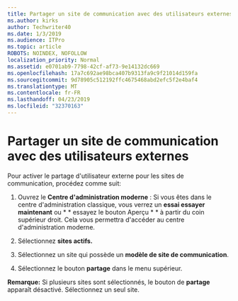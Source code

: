 ```yaml
---
title: Partager un site de communication avec des utilisateurs externes
ms.author: kirks
author: Techwriter40
ms.date: 1/3/2019
ms.audience: ITPro
ms.topic: article
ROBOTS: NOINDEX, NOFOLLOW
localization_priority: Normal
ms.assetid: e0701ab9-7798-42cf-af73-9e14132dc669
ms.openlocfilehash: 17a7c692ae98bca407b9313fa9c9f21014d159fa
ms.sourcegitcommit: 9d78905c512192ffc4675468abd2efc5f2e4baf4
ms.translationtype: MT
ms.contentlocale: fr-FR
ms.lasthandoff: 04/23/2019
ms.locfileid: "32370163"
---
```

# <a name="share-a-communication-site-with-external-users"></a>Partager un site de communication avec des utilisateurs externes

Pour activer le partage d'utilisateur externe pour les sites de communication, procédez comme suit: 
  
1. Ouvrez le **Centre d'administration moderne** : Si vous êtes dans le centre d'administration classique, vous verrez un **essai essayer maintenant** ou * * essayez le bouton Aperçu * * à partir du coin supérieur droit. Cela vous permettra d'accéder au centre d'administration moderne. 
  
2. Sélectionnez **sites actifs.**
  
3. Sélectionnez un site qui possède un **modèle de site de communication**. 
  
4. Sélectionnez le bouton **partage** dans le menu supérieur. 
  
 **Remarque:** Si plusieurs sites sont sélectionnés, le bouton de **partage** apparaît désactivé. Sélectionnez un seul site. 
  

